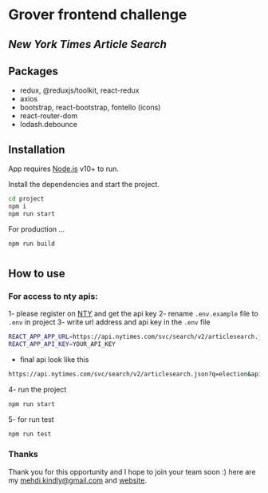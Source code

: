 # Grover frontend challenge

## _New York Times Article Search_

## Packages

- redux, @reduxjs/toolkit, react-redux
- axios
- bootstrap, react-bootstrap, fontello (icons)
- react-router-dom
- lodash.debounce

## Installation

App requires [Node.js](https://nodejs.org/) v10+ to run.

Install the dependencies and start the project.

```sh
cd project
npm i
npm run start
```

For production ...

```sh
npm run build
```

#

## How to use

### For access to nty apis:

1- please register on [NTY](https://developer.nytimes.com/) and get the api key
2- rename `.env.example` file to `.env` in project
3- write url address and api key in the `.env` file

```sh
REACT_APP_APP_URL=https://api.nytimes.com/svc/search/v2/articlesearch.json
REACT_APP_API_KEY=YOUR_API_KEY
```

- final api look like this

```sh
https://api.nytimes.com/svc/search/v2/articlesearch.json?q=election&api-key=YOUR_API_KEY
```

4- run the project

```sh
npm run start
```

5- for run test

```sh
npm run test
```

### Thanks

Thank you for this opportunity and I hope to join your team soon :)
here are my <mehdi.kindly@gmail.com> and [website](https://www.mahdifalamarzi.info).
